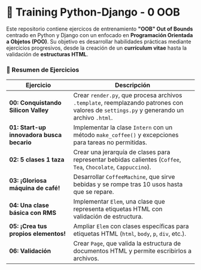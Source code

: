 # 📌 Training Python-Django - 0 OOB

Este repositorio contiene ejercicos de entrenamiento **"OOB" Out of Bounds** centrado en Python y Django con un enfocado en **Programación Orientada a Objetos (POO)**. Su objetivo es desarrollar habilidades prácticas mediante ejercicios progresivos, desde la creación de un **currículum vitae** hasta la validación de **estructuras HTML**.

### 🧩 Resumen de Ejercicios

| **Ejercicio** | **Descripción** |
|--------------|---------------|
| **00: Conquistando Silicon Valley** | Crear `render.py`, que procesa archivos `.template`, reemplazando patrones con valores de `settings.py` y generando un archivo `.html`. |
| **01: Start-up innovadora busca becario** | Implementar la clase `Intern` con un método `make_coffee()` y excepciones para tareas no permitidas. |
| **02: 5 clases 1 taza** | Crear una jerarquía de clases para representar bebidas calientes (`Coffee`, `Tea`, `Chocolate`, `Cappuccino`). |
| **03: ¡Gloriosa máquina de café!** | Desarrollar `CoffeeMachine`, que sirve bebidas y se rompe tras 10 usos hasta que se repare. |
| **04: Una clase básica con RMS** | Implementar `Elem`, una clase que representa etiquetas HTML con validación de estructura. |
| **05: ¡Crea tus propios elementos!** | Ampliar `Elem` con clases específicas para etiquetas HTML (`html`, `body`, `p`, `div`, etc.). |
| **06: Validación** | Crear `Page`, que valida la estructura de documentos HTML y permite escribirlos a archivos. |

